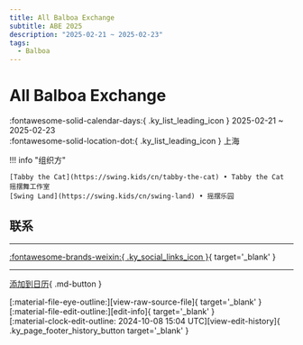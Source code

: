 ```yaml
---
title: All Balboa Exchange
subtitle: ABE 2025
description: "2025-02-21 ~ 2025-02-23"
tags:
  - Balboa
---
```


# All Balboa Exchange 

:fontawesome-solid-calendar-days:{ .ky_list_leading_icon } 2025-02-21 ~ 2025-02-23  
:fontawesome-solid-location-dot:{ .ky_list_leading_icon } 上海  

!!! info "组织方"

    [Tabby the Cat](https://swing.kids/cn/tabby-the-cat) • Tabby the Cat 摇摆舞工作室  
    [Swing Land](https://swing.kids/cn/swing-land) • 摇摆乐园  

## 联系


---

 [:fontawesome-brands-weixin:{ .ky_social_links_icon }](https://mp.weixin.qq.com/s/-ESlXoQklYyd0yzjvYSY-g){ target='_blank' }

---

[添加到日历](https://swing.news/ics/zh-Hans/2025/cn/all-balboa-exchange-2025.ics){ .md-button }

<div class="ky_page_footer" markdown>
<div class="ky_page_footer_trailing" markdown="span">
[:material-file-eye-outline:][view-raw-source-file]{ target='_blank' }
[:material-file-edit-outline:][edit-info]{ target='_blank' }
</div>
<div class="ky_page_footer_leading" markdown="span">
[:material-clock-edit-outline: 2024-10-08 15:04 UTC][view-edit-history]{ .ky_page_footer_history_button target='_blank' }
</div>
</div>

[view-raw-source-file]: https://github.com/swingdance/events/blob/main/2025/cn/all-balboa-exchange-2025.json "查看原始源文件"
[edit-info]: https://github.com/swingdance/events/issues/new?assignees=&labels=update+event&projects=&template=03-update_entity.yml&title=%5B2025%2Fcn%5D%20All%20Balboa%20Exchange&region=cn&year=2025&id=all-balboa-exchange-2025&name=All%20Balboa%20Exchange&org_id=tabby-the-cat%2Cswing-land "编辑信息"

[view-edit-history]: https://github.com/swingdance/events/commits/main/2025/cn/all-balboa-exchange-2025.json "查看编辑历史"

